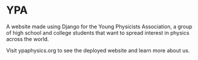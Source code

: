 # YPA

A website made using Django for the Young Physicists Association, a group of high school and college students that want to spread interest in physics across the world.

Visit ypaphysics.org to see the deployed website and learn more about us.

